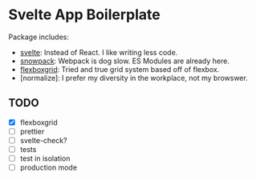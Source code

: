 # Svelte App Boilerplate

Package includes:

- [svelte]: Instead of React. I like writing less code.
- [snowpack]: Webpack is dog slow. ES Modules are already here.
- [flexboxgrid]: Tried and true grid system based off of flexbox.
- [normalize]: I prefer my diversity in the workplace, not my browswer.

## TODO

- [x] flexboxgrid
- [ ] prettier
- [ ] svelte-check?
- [ ] tests
- [ ] test in isolation
- [ ] production mode

[svelte]:https://v2.svelte.dev/blog/frameworks-without-the-framework
[snowpack]:https://www.snowpack.dev
[flexboxgrid]:http://flexboxgrid.com/